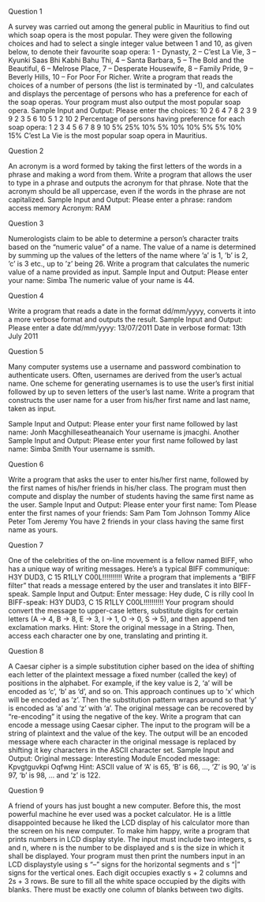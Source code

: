 Question 1

A survey was carried out among the general public in Mauritius to find out which soap opera is the
most popular. They were given the following choices and had to select a single integer value
between 1 and 10, as given below, to denote their favourite soap opera:
1 - Dynasty, 2 – C’est La Vie, 3 – Kyunki Saas Bhi Kabhi Bahu Thi, 4 – Santa Barbara, 5 – The Bold and
the Beautiful, 6 – Melrose Place, 7 – Desperate Housewife, 8 – Family Pride, 9 – Beverly Hills, 10 – For
Poor For Richer.
Write a program that reads the choices of a number of persons (the list is terminated by -1), and
calculates and displays the percentage of persons who has a preference for each of the soap operas.
Your program must also output the most popular soap opera.
Sample Input and Output:
Please enter the choices: 10 2 6 4 7 8 2 3 9 9 2 3 5 6 10 5 1 2 10 2
Percentage of persons having preference for each soap opera:
1 2 3 4 5 6 7 8 9 10
5% 25% 10% 5% 10% 10% 5% 5% 10% 15%
C’est La Vie is the most popular soap opera in Mauritius.


Question 2

An acronym is a word formed by taking the first letters of the words in a phrase and making a word
from them. Write a program that allows the user to type in a phrase and outputs the acronym for
that phrase. Note that the acronym should be all uppercase, even if the words in the phrase are not
capitalized.
Sample Input and Output:
Please enter a phrase: random access memory
Acronym: RAM


Question 3

Numerologists claim to be able to determine a person’s character traits based on the “numeric
value” of a name. The value of a name is determined by summing up the values of the letters of the
name where ’a’ is 1, ’b’ is 2, ’c’ is 3 etc., up to ’z’ being 26. Write a program that calculates the numeric
value of a name provided as input.
Sample Input and Output:
Please enter your name: Simba
The numeric value of your name is 44.

Question 4

Write a program that reads a date in the format dd/mm/yyyy, converts it into a more verbose format
and outputs the result.
Sample Input and Output:
Please enter a date dd/mm/yyyy: 13/07/2011
Date in verbose format: 13th July 2011


Question 5

Many computer systems use a username and password combination to authenticate users. Often,
usernames are derived from the user’s actual name. One scheme for generating usernames is to use
the user’s first initial followed by up to seven letters of the user’s last name. Write a program that
constructs the user name for a user from his/her first name and last name, taken as input.


Sample Input and Output:
Please enter your first name followed by last name: Jonh Macghilleseatheanaich
Your username is jmacghi.
Another Sample Input and Output:
Please enter your first name followed by last name: Simba Smith
Your username is ssmith.


Question 6

Write a program that asks the user to enter his/her first name, followed by the first names of his/her
friends in his/her class. The program must then compute and display the number of students having
the same first name as the user.
Sample Input and Output:
Please enter your first name: Tom
Please enter the first names of your friends: Sam Pam Tom Johnson Tommy Alice Peter Tom
Jeremy
You have 2 friends in your class having the same first name as yours.

Question 7

One of the celebrities of the on-line movement is a fellow named BIFF, who has a unique way of
writing messages. Here’s a typical BIFF communique: H3Y DUD3, C 15 R1LLY C00L!!!!!!!!!!
Write a program that implements a “BIFF filter” that reads a message entered by the user and
translates it into BIFF-speak.
Sample Input and Output:
Enter message: Hey dude, C is rilly cool
In BIFF-speak: H3Y DUD3, C 15 R1LLY C00L!!!!!!!!!!
Your program should convert the message to upper-case letters, substitute digits for certain letters
(A → 4, B → 8, E → 3, I → 1, O → 0, S → 5), and then append ten exclamation marks.
Hint: Store the original message in a String. Then, access each character one by one, translating and
printing it.


Question 8

A Caesar cipher is a simple substitution cipher based on the idea of shifting each letter of the
plaintext message a fixed number (called the key) of positions in the alphabet. For example, if the
key value is 2, ‘a’ will be encoded as ‘c’, ‘b’ as ‘d’, and so on. This approach continues up to ‘x’ which
will be encoded as ‘z’. Then the substitution pattern wraps around so that ‘y’ is encoded as ‘a’ and ‘z’
with ‘a’. The original message can be recovered by “re-encoding” it using the negative of the key.
Write a program that can encode a message using Caesar cipher. The input to the program will be a
string of plaintext and the value of the key. The output will be an encoded message where each
character in the original message is replaced by shifting it key characters in the ASCII character set.
Sample Input and Output:
Original message: Interesting Module
Encoded message: Kpvgtguvkpi Oqfwng
Hint: ASCII value of ‘A’ is 65, ‘B’ is 66, ..., ‘Z’ is 90, ‘a’ is 97, ‘b’ is 98, ... and ‘z’ is 122.


Question 9

A friend of yours has just bought a new computer. Before this, the most powerful machine he ever
used was a pocket calculator. He is a little disappointed because he liked the LCD display of his
calculator more than the screen on his new computer. To make him happy, write a program that
prints numbers in LCD display style.
The input must include two integers, s and n, where n is the number to be displayed and s is the size
in which it shall be displayed. Your program must then print the numbers input in an LCD displaystyle
using s “–” signs for the horizontal segments and s “|” signs for the vertical ones. Each digit
occupies exactly s + 2 columns and 2s + 3 rows. Be sure to fill all the white space occupied by the
digits with blanks. There must be exactly one column of blanks between two digits.




